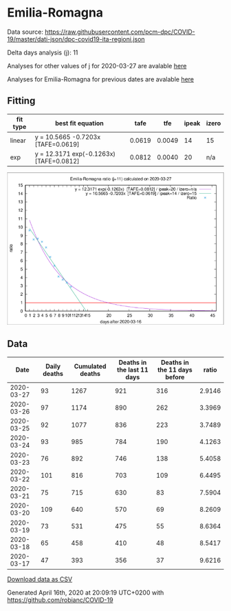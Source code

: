 # Emilia-Romagna

Data source: https://raw.githubusercontent.com/pcm-dpc/COVID-19/master/dati-json/dpc-covid19-ita-regioni.json

Delta days analysis (j): 11

Analyses for other values of j for 2020-03-27 are avalable [here](../2020-03-27/README.md)

Analyses for Emilia-Romagna for previous dates are avalable [here](../README.md)

## Fitting 
|fit type|best fit equation|tafe|tfe|ipeak|izero|
|-------|-----|--------|------|---|---|
|linear|y = 10.5665 -0.7203x  [TAFE=0.0619]|0.0619|0.0049|14|15|
|exp|y = 12.3171 exp(-0.1263x)  [TAFE=0.0812]|0.0812|0.0040|20|n/a|

![Plot](COVID-19_emilia-romagna_j11_2020-03-27.png)

## Data
|Date|Daily deaths|Cumulated deaths|Deaths in the last 11 days|Deaths in the 11 days before|ratio|
|----|----------|-----------|-------|--------------------|-----|
|2020-03-27|93|1267|921|316|2.9146|
|2020-03-26|97|1174|890|262|3.3969|
|2020-03-25|92|1077|836|223|3.7489|
|2020-03-24|93|985|784|190|4.1263|
|2020-03-23|76|892|746|138|5.4058|
|2020-03-22|101|816|703|109|6.4495|
|2020-03-21|75|715|630|83|7.5904|
|2020-03-20|109|640|570|69|8.2609|
|2020-03-19|73|531|475|55|8.6364|
|2020-03-18|65|458|410|48|8.5417|
|2020-03-17|47|393|356|37|9.6216|

[Download data as CSV](COVID-19_emilia-romagna_j11_2020-03-27.csv)

Generated April 16th, 2020 at 20:09:19 UTC+0200 with https://github.com/robianc/COVID-19
